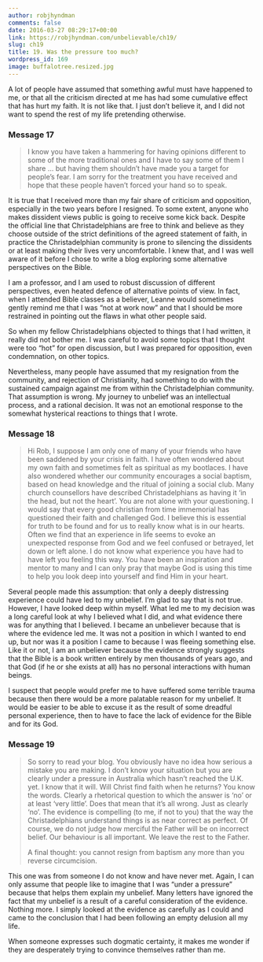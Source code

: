 ```yaml
---
author: robjhyndman
comments: false
date: 2016-03-27 08:29:17+00:00
link: https://robjhyndman.com/unbelievable/ch19/
slug: ch19
title: 19. Was the pressure too much?
wordpress_id: 169
image: buffalotree.resized.jpg
---
```


A lot of people have assumed that something awful must have happened to me, or that all the criticism directed at me has had some cumulative effect that has hurt my faith. It is not like that. I just don’t believe it, and I did not want to spend the rest of my life pretending otherwise.


### Message 17




<blockquote>I know you have taken a hammering for having opinions different to some of the more traditional ones and I have to say some of them I share … but having them shouldn’t have made you a target for people’s fear. I am sorry for the treatment you have received and hope that these people haven’t forced your hand so to speak.</blockquote>


It is true that I received more than my fair share of criticism and opposition, especially in the two years before I resigned. To some extent, anyone who makes dissident views public is going to receive some kick back. Despite the official line that Christadelphians are free to think and believe as they choose outside of the strict definitions of the agreed statement of faith, in practice the Christadelphian community is prone to silencing the dissidents or at least making their lives very uncomfortable. I knew that, and I was well aware of it before I chose to write a blog exploring some alternative perspectives on the Bible.

I am a professor, and I am used to robust discussion of different perspectives, even heated defence of alternative points of view. In fact, when I attended Bible classes as a believer, Leanne would sometimes gently remind me that I was “not at work now” and that I should be more restrained in pointing out the flaws in what other people said.

So when my fellow Christadelphians objected to things that I had written, it really did not bother me. I was careful to avoid some topics that I thought were too “hot” for open discussion, but I was prepared for opposition, even condemnation, on other topics.

Nevertheless, many people have assumed that my resignation from the community, and rejection of Christianity, had something to do with the sustained campaign against me from within the Christadelphian community. That assumption is wrong. My journey to unbelief was an intellectual process, and a rational decision. It was not an emotional response to the somewhat hysterical reactions to things that I wrote.


### Message 18




<blockquote>Hi Rob, I suppose I am only one of many of your friends who have been saddened by your crisis in faith. I have often wondered about my own faith and sometimes felt as spiritual as my bootlaces. I have also wondered whether our community encourages a social baptism, based on head knowledge and the ritual of joining a social club. Many church counsellors have described Christadelphians as having it ‘in the head, but not the heart’. You are not alone with your questioning. I would say that every good christian from time immemorial has questioned their faith and challenged God. I believe this is essential for truth to be found and for us to really know what is in our hearts. Often we find that an experience in life seems to evoke an unexpected response from God and we feel confused or betrayed, let down or left alone. I do not know what experience you have had to have left you feeling this way. You have been an inspiration and mentor to many and I can only pray that maybe God is using this time to help you look deep into yourself and find Him in your heart.</blockquote>


Several people made this assumption: that only a deeply distressing experience could have led to my unbelief. I’m glad to say that is not true. However, I have looked deep within myself. What led me to my decision was a long careful look at why I believed what I did, and what evidence there was for anything that I believed. I became an unbeliever because that is where the evidence led me. It was not a position in which I wanted to end up, but nor was it a position I came to because I was fleeing something else. Like it or not, I am an unbeliever because the evidence strongly suggests that the Bible is a book written entirely by men thousands of years ago, and that God (if he or she exists at all) has no personal interactions with human beings.

I suspect that people would prefer me to have suffered some terrible trauma because then there would be a more palatable reason for my unbelief. It would be easier to be able to excuse it as the result of some dreadful personal experience, then to have to face the lack of evidence for the Bible and for its God.


### Message 19




<blockquote><p>So sorry to read your blog. You obviously have no idea how serious a mistake you are making. I don’t know your situation but you are clearly under a pressure in Australia which hasn’t reached the U.K. yet. I know that it will. Will Christ find faith when he returns? You know the words. Clearly a rhetorical question to which the answer is ‘no’ or at least ‘very little’. Does that mean that it’s all wrong. Just as clearly ‘no’. The evidence is compelling (to me, if not to you) that the way the Christadelphians understand things is as near correct as perfect. Of course, we do not judge how merciful the Father will be on incorrect belief. Our behaviour is all important. We leave the rest to the Father.</p>

<p>A final thought: you cannot resign from baptism any more than you reverse circumcision.</p></blockquote>


This one was from someone I do not know and have never met. Again, I can only assume that people like to imagine that I was “under a pressure” because that helps them explain my unbelief. Many letters have ignored the fact that my unbelief is a result of a careful consideration of the evidence. Nothing more. I simply looked at the evidence as carefully as I could and came to the conclusion that I had been following an empty delusion all my life.

When someone expresses such dogmatic certainty, it makes me wonder if they are desperately trying to convince themselves rather than me.
